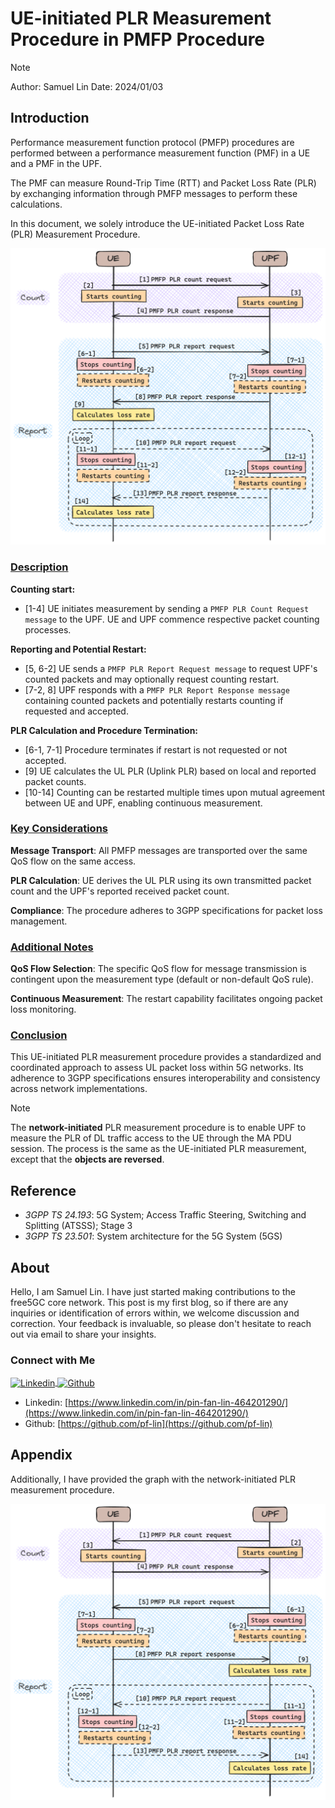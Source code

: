 # UE-initiated PLR Measurement Procedure in PMFP Procedure

>[!NOTE]
> Author: Samuel Lin
> Date: 2024/01/03

## Introduction

Performance measurement function protocol (PMFP) procedures are performed between a performance measurement function (PMF) in a UE and a PMF in the UPF.

The PMF can measure Round-Trip Time (RTT) and Packet Loss Rate (PLR) by exchanging information through PMFP messages to perform these calculations.

In this document, we solely introduce the UE-initiated Packet Loss Rate (PLR) Measurement Procedure.

![PMFP_PLR(UE)](./PMFP_PLR(UE).png)

### <u>Description</u>

**Counting start:**

- [1-4] UE initiates measurement by sending a ```PMFP PLR Count Request message``` to the UPF. UE and UPF commence respective packet counting processes.

**Reporting and Potential Restart:**

- [5, 6-2] UE sends a ```PMFP PLR Report Request message``` to request UPF's counted packets and may optionally request counting restart.
- [7-2, 8] UPF responds with a ```PMFP PLR Report Response message``` containing counted packets and potentially restarts counting if requested and accepted.

**PLR Calculation and Procedure Termination:**

- [6-1, 7-1] Procedure terminates if restart is not requested or not accepted.
- [9] UE calculates the UL PLR (Uplink PLR) based on local and reported packet counts.
- [10-14] Counting can be restarted multiple times upon mutual agreement between UE and UPF, enabling continuous measurement.

### <u>Key Considerations</u>

**Message Transport**: All PMFP messages are transported over the same QoS flow on the same access.

**PLR Calculation**: UE derives the UL PLR using its own transmitted packet count and the UPF's reported received packet count.

**Compliance**: The procedure adheres to 3GPP specifications for packet loss management.

### <u>Additional Notes</u>

**QoS Flow Selection**: The specific QoS flow for message transmission is contingent upon the measurement type (default or non-default QoS rule).

**Continuous Measurement**: The restart capability facilitates ongoing packet loss monitoring.

### <u>Conclusion</u>

This UE-initiated PLR measurement procedure provides a standardized and coordinated approach to assess UL packet loss within 5G networks. Its adherence to 3GPP specifications ensures interoperability and consistency across network implementations.

>[!NOTE]
> The **network-initiated** PLR measurement procedure is to enable UPF to measure the PLR of DL traffic access to the UE through the MA PDU session. The process is the same as the UE-initiated PLR measurement, except that the **objects are reversed**.

## Reference

- *3GPP TS 24.193*: 5G System; Access Traffic Steering, Switching and Splitting (ATSSS); Stage 3
- *3GPP TS 23.501*: System architecture for the 5G System (5GS)

## About

Hello, I am Samuel Lin. I have just started making contributions to the free5GC core network. This post is my first blog, so if there are any inquiries or identification of errors within, we welcome discussion and correction. Your feedback is invaluable, so please don't hesitate to reach out via email to share your insights.

### Connect with Me

<p align="left">
<a href="https://www.linkedin.com/in/pin-fan-lin-464201290/" target="blank">
 <img align="center"
    src="https://raw.githubusercontent.com/rahuldkjain/github-profile-readme-generator/master/src/images/icons/Social/linked-in-alt.svg"
    alt="Linkedin" height="30" width="40" />
</a>
<a href="https://github.com/pf-lin" target="blank">
   <img align="center"
      src="https://raw.githubusercontent.com/rahuldkjain/github-profile-readme-generator/master/src/images/icons/Social/github.svg"
      alt="Github" height="30" width="40" />
</a>
</p>

- Linkedin: [https://www.linkedin.com/in/pin-fan-lin-464201290/](https://www.linkedin.com/in/pin-fan-lin-464201290/)
- Github: [https://github.com/pf-lin](https://github.com/pf-lin)

## Appendix

Additionally, I have provided the graph with the network-initiated PLR measurement procedure.

![PMFP_PLR(UPF)](./PMFP_PLR(UPF).png)


